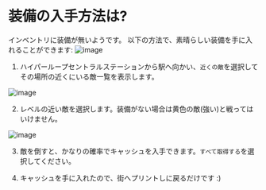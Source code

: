 # 装備の入手方法は?
インベントリに装備が無いようです。
以下の方法で、素晴らしい装備を手に入れることができます: 
![image](https://user-images.githubusercontent.com/18545294/147309356-69ebc040-b1db-4a68-804d-bc5714efb64e.png)

1. ハイパーループセントラルステーションから駅へ向かい、`近くの敵`を選択してその場所の近くにいる敵一覧を表示します。

![image](https://user-images.githubusercontent.com/18545294/147309416-5bae5420-d47e-4429-99e9-3884be153cfb.png)

2. レベルの近い敵を選択します。装備がない場合は黄色の敵(強い)と戦ってはいけません。

![image](https://user-images.githubusercontent.com/18545294/147309576-640ae4c8-9d27-4719-8e06-ed82bc7a2d23.png)

3. 敵を倒すと、かなりの確率でキャッシュを入手できます。`すべて取得する`を選択してください。

4. キャッシュを手に入れたので、街へプリントしに戻るだけです :)